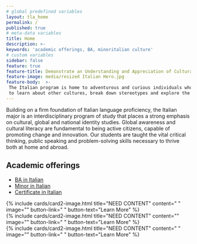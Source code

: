 ```yaml
---
# global predefined variables
layout: tla_home
permalink: /
published: true
# meta-data variables
title: Home
description: >-
keywords: 'academic offerings, BA, minoritalian culture'
# custom variables
sidebar: false
feature: true
feature-title: Demonstrate an Understanding and Appreciation of Cultural Perspectives and Practices in the Italian-speaking World.
feature-image: media/resized Italian Hero.jpg
feature-body:  >-
 The Italian program is home to adventurous and curious individuals who seek
 to learn about other cultures, break down stereotypes and explore the world. 
---
```

Building on a firm foundation of Italian language proficiency, the Italian major is an interdisciplinary program of study that places a strong emphasis on cultural, global and national identity studies. Global awareness and cultural literacy are fundamental to being active citizens, capable of promoting change and innovation. Our students are taught the vital critical thinking, public speaking and problem-solving skills necessary to thrive both at home and abroad.

## Academic offerings

 - [BA in Italian](http://bulletin.temple.edu/undergraduate/liberal-arts/italian/ba-italian/#text)
 - [Minor in Italian](http://bulletin.temple.edu/undergraduate/liberal-arts/italian/minor-italian/)
 - [Certificate in Italian](http://bulletin.temple.edu/undergraduate/liberal-arts/italian/certificate-italian/)

<div class="row row-wide">
  <div class="col m12 l4">{% include cards/card2-image.html
    title="NEED CONTENT"
    content=" "
    image=""
    button-link=" "
    button-text="Learn More" %}
  </div>
  <div class="row row-wide">
    <div class="col m12 l4">{% include cards/card2-image.html
      title="NEED CONTENT"
      content=""
      image=""
      button-link=" "
      button-text="Learn More" %}
    </div>
    <div class="row row-wide">
      <div class="col m12 l4">{% include cards/card2-image.html
        title="NEED CONTENT"
        content=" "
        image=""
        button-link=" "
        button-text="Learn More" %}
      </div>
</div>

